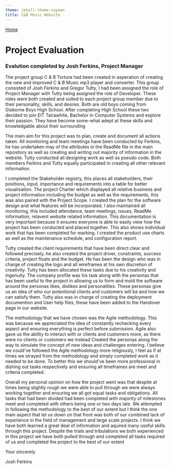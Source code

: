 ```yaml
---
theme: jekyll-theme-cayman
title: C&B Music Website
---
```

<a href="https://JoshFerkins.github.io/EIT-ac-nz-ITPM5240-202051MB-c-b-torture-Website/">Home</a>

<h1>Project Evaluation</h1>
<h3>Evalution completed by Josh Ferkins, Project Manager</h3>

<p>The project group C & B Torture had been created in asperation of creating the new and improved C & B Music mp3 player and converter. This group consisted of Josh Ferkins and Gregor Tutty, I had been assigned the role of Project Manager with Tutty being assigned the role of Developer. These roles were both created and suited to each project group member due to their personality, skills, and desires. Both are old boys coming from Gisborne Boys High School. After completing High School these two decided to join EIT Tairawhite, Bachelor in Computer Systems and explore their passion. They have become some-what adept at these skills and knowledgable about their surrounding</p>

<p>The main aim for this project was to plan, create and document all actions taken. All monitoring and team meetings have been conducted by Ferkins, he has undertaken may of the attributes in the ReadMe file in the main repository as well as creating and writing out majority of information in the website. Tutty conducted all designing work as well as pseudo code. Both members Ferkins and Tutty equally participated in creating all other relevant information.</p>

<p>I completed the Stakeholder registry, this places all stakeholders, their positions, input, importance and requirements into a table for better visualisation. The project Charter which displayed all relative business and project information including the budget as well as the requirements, this was also paired with the Project Scope. I created the plan for the software design and what features will be incorporated. I also maintained all monitoring, this included attendance, team meetings, issues, ReadMe information, relavent website related information. This documentation is very important because it ensures everyone is able to easily view how the project has been conducted and placed together. This also shows individual work that has been completed for marking. I created the product use charts as well as the maintenance schedule, and configuration report.</p>

<p>Tutty created the client requirements that have been direct clear and followed precisely, he also created the project driver, constraints, success criteria, project floats and the budget. He has been the design who was in charge of creating the logo and all wireframes at his own discretion of creativity. Tutty has been allocated these tasks due to his creativity and ingenuity. The company profile was his task along with the personas that has been useful to the project in allowing us to form and mold the software around the personas likes, dislikes and personalities. These personas give us an idea of who our potentional clients and customers will be and how we can satisfy them. Tutty also was in charge of creating the deployment documention and User help files, these have been added to the Handover page in our website.</p>

<p>The methodology that we have chosen was the Agile methodology. This was because we appreciated the idea of constantly rechecking every aspect and ensuring everything is perfect before submission. Agile also gave us the ability to interact with or clients and customers more, as there were no clients or customers we instead Created the personas along the way to simulate the concept of new ideas and challenges entering. I believe we could've followed the Agile methodology more religiously, I feel as if at times we strayed from the methodology and simply completed work as it needed to be done. To better this we should've been more professional in dishing out tasks respectively and ensuring all timeframes are meet and criteria completed.</p>

<p>Overall my personal opinion on how the project went was that despite at times being slightly rough we were able to pull through we were always working together and ensuring we all got equal tasks and obligations. All tasks that had been divided had been completed with majority of milestones meet and completed with others being one or two days late. We attempted in following the methodology to the best of our extent but I think the one main aspect that let us down on that front was both of our combined lack of experience in the field of management and large scale projects. I think we have both learned a great deal of information and aquired many useful skills through this project. Despite the trials and tribulations we both experienced in this project we have both pulled through and completed all tasks required of us and completed the project to the best of our extent</p>

<p>Your sincerely</p>
<p>Josh Ferkins</p>
